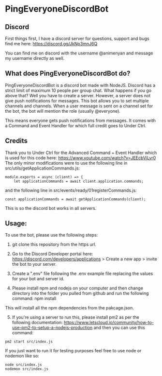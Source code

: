 # PingEveryoneDiscordBot

## Discord
First things first, I have a discord server for questions, support and bugs find me here: https://discord.gg/JkNp3mnJ6Q

You can find me on discord with the username @animenyan and message my username directly as well.

## What does PingEveryoneDiscordBot do?
PingEveryoneDiscordBot is a discord bot made with NodeJS. Discord has a strict limit of maximum 10 people per group chat. What happens if you go above that? Well you have to create a server. However, a server does not give push notifications for messages. This bot allows you to set multiple channels and channels. When a user message is sent on a channel set for the bot, the bot will mention the role (usually @everyone).

This means everyone gets push notifications from messages. It comes with a Command and Event Handler for which full credit goes to Under Ctrl.

## Credits
Thank you to Under Ctrl for the Advanced Command + Event Handler which is used for this code here: https://www.youtube.com/watch?v=JEEcbVjLyr0
The only minor modifications were to use the following line in src/utils/getApplicationCommands.js:
```
module.exports = async (client) => {
    let applicationCommands = await client.application.commands;
```

and the following line in src/events/ready/01registerCommands.js:
```
const applicationCommands = await getApplicationCommands(client);
```

This is so the discord bot works in all servers.

## Usage:
To use the bot, please use the following steps:
1. git clone this repository from the https url.

2. Go to the Discord Developer portal here: https://discord.com/developers/applications > Create a new app > invite the bot to your server.

3. Create a ".env" file following the .env example file replacing the values for your bot and server id.

4. Please install npm and nodejs on your computer and then change directory into the folder you pulled from github and run the following command:
npm install

This will install all the npm dependencies from the pakcage.json.

5. If you're using a server to run this, please install pm2 as per the following documentation: https://www.letscloud.io/community/how-to-use-pm2-to-setup-a-nodejs-production and then you can use this command:
```
pm2 start src/index.js
```

If you just want to run it for testing purposes feel free to use node or nodemon like so:
```
node src/index.js
nodemon src/index.js
```